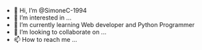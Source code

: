 - 👋 Hi, I’m @SimoneC-1994
- 👀 I’m interested in ...
- 🌱 I’m currently learning Web developer and Python Programmer
- 💞️ I’m looking to collaborate on ...
- 📫 How to reach me ...

<!---
SimoneC-1994/SimoneC-1994 is a ✨ special ✨ repository because its `README.md` (this file) appears on your GitHub profile.
You can click the Preview link to take a look at your changes.
--->
